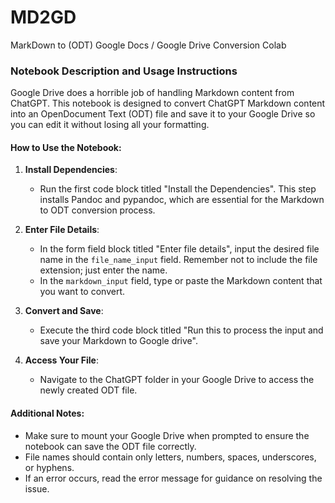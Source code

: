 # MD2GD
MarkDown to (ODT) Google Docs / Google Drive Conversion Colab

### Notebook Description and Usage Instructions

Google Drive does a horrible job of handling Markdown content from ChatGPT. This notebook is designed to convert ChatGPT Markdown content into an OpenDocument Text (ODT) file and save it to your Google Drive so you can edit it without losing all your formatting. 

#### How to Use the Notebook:
1. **Install Dependencies**:
   - Run the first code block titled "Install the Dependencies". This step installs Pandoc and pypandoc, which are essential for the Markdown to ODT conversion process.

2. **Enter File Details**:
   - In the form field block titled "Enter file details", input the desired file name in the `file_name_input` field. Remember not to include the file extension; just enter the name.
   - In the `markdown_input` field, type or paste the Markdown content that you want to convert.

3. **Convert and Save**:
   - Execute the third code block titled "Run this to process the input and save your Markdown to Google drive". 

4. **Access Your File**:
   - Navigate to the ChatGPT folder in your Google Drive to access the newly created ODT file.

#### Additional Notes:
- Make sure to mount your Google Drive when prompted to ensure the notebook can save the ODT file correctly.
- File names should contain only letters, numbers, spaces, underscores, or hyphens.
- If an error occurs, read the error message for guidance on resolving the issue.
